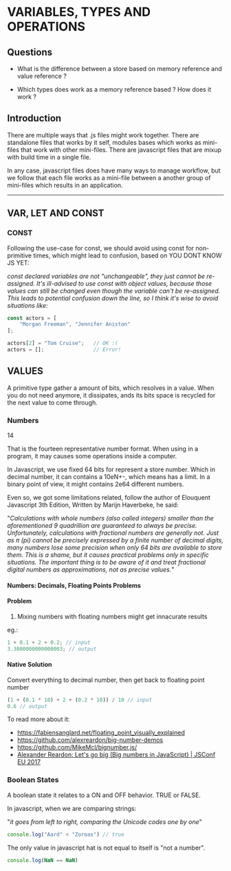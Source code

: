 # VARIABLES, TYPES AND OPERATIONS

## Questions

- What is the difference between a store based on memory reference and value reference ?

- Which types does work as a memory reference based ? How does it work ?

## Introduction

There are multiple ways that .js files might work together. There are standalone files that works by it self, modules bases which works as mini-files that work with other mini-files. There are javascript files that are mixup with build time in a single file.

In any case, javascript files does have many ways to manage workflow, but we follow that each file works as a mini-file between a another group of mini-files which results in an application.

---

## VAR, LET AND CONST

### CONST

Following the use-case for const, we should avoid using const for non-primitive times, which might lead to confusion, based on YOU DONT KNOW JS YET:

_const declared variables are not "unchangeable", they just cannot be re-assigned. It's ill-advised to use const with object values, because those values can still be changed even though the variable can't be re-assigned. This leads to potential confusion down the line, so I think it's wise to avoid situations like:_

```javascript
const actors = [
    "Morgan Freeman", "Jennifer Aniston"
];

actors[2] = "Tom Cruise";   // OK :(
actors = [];                // Error!
```

## VALUES

A primitive type gather a amount of bits, which resolves in a value. When you do not need anymore, it dissipates, ands its bits space is recycled for the next value to come through.

### Numbers

14

That is the fourteen representative number format. When using in a program, it may causes some operations inside a computer.

In Javascript, we use fixed 64 bits for represent a store number. Which in decimal number, it can contains a 10eN+-, which means has a limit. In a binary point of view, it might contains 2e64 different numbers.

Even so, we got some limitations related, follow the author of Elouquent Javascript 3th Edition, Written by Marijn Haverbeke, he said:

"_Calculations with whole numbers (also called integers) smaller than the aforementioned 9 quadrillion are guaranteed to always be precise. Unfortunately, calculations with fractional numbers are generally not. Just as π (pi) cannot be precisely expressed by a finite number of decimal digits, many numbers lose some precision when only 64 bits are available to store them. This is a shame, but it causes practical problems only in specific situations. The important thing is to be aware of it and treat fractional digital numbers as approximations, not as precise values._"

#### Numbers: Decimals, Floating Points Problems

#### Problem

1. Mixing numbers with floating numbers might get innacurate results

eg.:

```javascript
1 + 0.1 + 2 + 0.2; // input
3.3000000000000003; // output
```

#### Native Solution

Convert everything to decimal number, then get back to floating point number

```javascript
(1 + (0.1 * 10) + 2 + (0.2 * 10)) / 10 // input
0.6 // output
```

To read more about it:

- <https://fabiensanglard.net/floating_point_visually_explained>
- <https://github.com/alexreardon/big-number-demos>
- <https://github.com/MikeMcl/bignumber.js/>
- [Alexander Reardon: Let's go big (Big numbers in JavaScript) | JSConf EU 2017](https://www.youtube.com/watch?v=9SHOfZI_SsM&t=26s)

### Boolean States

A boolean state it relates to a ON and OFF behavior. TRUE or FALSE.

In javascript, when we are comparing strings:

"_it goes from left to right, comparing the Unicode codes one by one_"

```javascript
console.log("Aard" < "Zoroas") // true
```

The only value in javascript hat is not equal to itself is "not a number".

```javascript
console.log(NaN == NaN)
```
